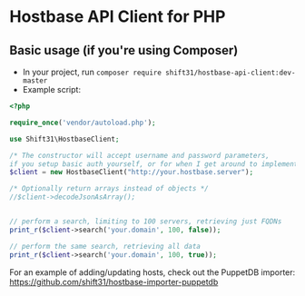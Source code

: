# Hostbase API Client for PHP

## Basic usage (if you're using Composer)

- In your project, run `composer require shift31/hostbase-api-client:dev-master`
- Example script:

```php
<?php

require_once('vendor/autoload.php');

use Shift31\HostbaseClient;

/* The constructor will accept username and password parameters,
if you setup basic auth yourself, or for when I get around to implementing it. */
$client = new HostbaseClient("http://your.hostbase.server");

/* Optionally return arrays instead of objects */
//$client->decodeJsonAsArray();


// perform a search, limiting to 100 servers, retrieving just FQDNs
print_r($client->search('your.domain', 100, false));

// perform the same search, retrieving all data
print_r($client->search('your.domain', 100, true));
```

For an example of adding/updating hosts, check out the PuppetDB importer: https://github.com/shift31/hostbase-importer-puppetdb